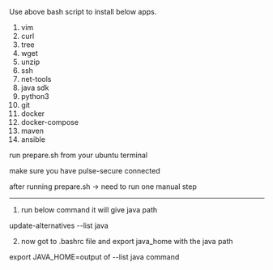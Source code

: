 Use above bash script to install below apps.

1.	vim
2.	curl
3.	tree
4.	wget
5.	unzip
6.	ssh
7.	net-tools
8.	java sdk
9.	python3
10.	git
11.	docker
12.	docker-compose
13.	maven
14.	ansible


run prepare.sh from your ubuntu terminal

make sure you have pulse-secure connected

after running prepare.sh -> need to run one manual step

---------------------------------------------------------------------------------------
1. run below command it will give java path

update-alternatives --list java

2. now got to .bashrc file and export java_home with the java path

export JAVA_HOME=output of --list java command
